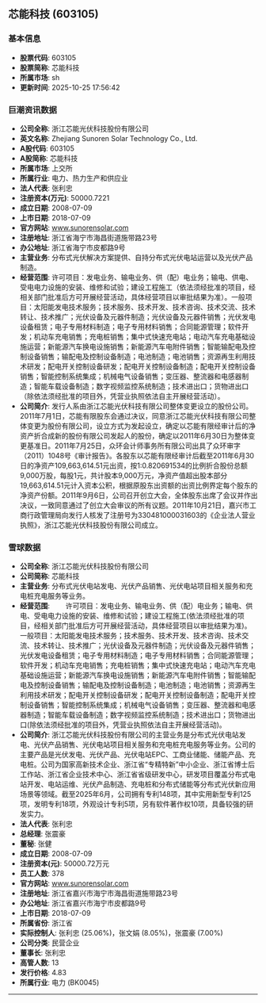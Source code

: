 ## 芯能科技 (603105)

### 基本信息

- **股票代码**: 603105
- **股票简称**: 芯能科技
- **所属市场**: sh
- **更新时间**: 2025-10-25 17:56:42

### 巨潮资讯数据

- **公司全称**: 浙江芯能光伏科技股份有限公司
- **英文名称**: Zhejiang Sunoren Solar Technology Co., Ltd.
- **A股代码**: 603105
- **A股简称**: 芯能科技
- **所属市场**: 上交所
- **所属行业**: 电力、热力生产和供应业
- **法人代表**: 张利忠
- **注册资本(万元)**: 50000.7221
- **成立日期**: 2008-07-09
- **上市日期**: 2018-07-09
- **官方网站**: www.sunorensolar.com
- **注册地址**: 浙江省海宁市海昌街道施带路23号
- **办公地址**: 浙江省海宁市皮都路9号
- **主营业务**: 分布式光伏解决方案提供、自持分布式光伏电站运营以及光伏产品制造。
- **经营范围**: 许可项目：发电业务、输电业务、供（配）电业务；输电、供电、受电电力设施的安装、维修和试验；建设工程施工（依法须经批准的项目，经相关部门批准后方可开展经营活动，具体经营项目以审批结果为准）。一般项目：太阳能发电技术服务；技术服务、技术开发、技术咨询、技术交流、技术转让、技术推广；光伏设备及元器件制造；光伏设备及元器件销售；光伏发电设备租赁；电子专用材料制造；电子专用材料销售；合同能源管理；软件开发；机动车充电销售；充电桩销售；集中式快速充电站；电动汽车充电基础设施运营；新能源汽车换电设施销售；新能源汽车电附件销售；智能输配电及控制设备销售；输配电及控制设备制造；电池制造；电池销售；资源再生利用技术研发；配电开关控制设备研发；配电开关控制设备制造；配电开关控制设备销售；智能控制系统集成；机械电气设备销售；变压器、整流器和电感器制造；智能车载设备制造；数字视频监控系统制造；技术进出口；货物进出口（除依法须经批准的项目外，凭营业执照依法自主开展经营活动）。
- **公司简介**: 发行人系由浙江芯能光伏科技有限公司整体变更设立的股份公司。2011年7月1日，芯能有限股东会通过决议，同意浙江芯能光伏科技有限公司整体变更为股份有限公司，设立方式为发起设立，确定以芯能有限经审计后的净资产折合成新的股份有限公司发起人的股份，确定以2011年6月30日为整体变更基准日。2011年7月25日，众环会计师事务所有限公司出具了众环审字（2011）1048号《审计报告》。各股东以芯能有限经审计后截至2011年6月30日的净资产109,663,614.51元出资，按1:0.820691534的比例折合股份总额9,000万股，每股1元，共计股本9,000万元，净资产值超出股本部分19,663,614.51元计入资本公积，根据原股东出资额的出资比例界定每个股东的净资产份额。2011年9月6日，公司召开创立大会，全体股东出席了会议并作出决议，一致同意通过了创立大会审议的所有议题。2011年10月21日，嘉兴市工商行政管理局向发行人核发了注册号为330481000031603的《企业法人营业执照》，浙江芯能光伏科技股份有限公司成立。

### 雪球数据

- **公司全称**: 浙江芯能光伏科技股份有限公司
- **公司简称**: 芯能科技
- **主营业务**: 分布式光伏电站发电、光伏产品销售、光伏电站项目相关服务和充电桩充电服务等业务。
- **经营范围**: 　　许可项目：发电业务、输电业务、供（配）电业务；输电、供电、受电电力设施的安装、维修和试验；建设工程施工(依法须经批准的项目，经相关部门批准后方可开展经营活动，具体经营项目以审批结果为准)。一般项目：太阳能发电技术服务；技术服务、技术开发、技术咨询、技术交流、技术转让、技术推广；光伏设备及元器件制造；光伏设备及元器件销售；光伏发电设备租赁；电子专用材料制造；电子专用材料销售；合同能源管理；软件开发；机动车充电销售；充电桩销售；集中式快速充电站；电动汽车充电基础设施运营；新能源汽车换电设施销售；新能源汽车电附件销售；智能输配电及控制设备销售；输配电及控制设备制造；电池制造；电池销售；资源再生利用技术研发；配电开关控制设备研发；配电开关控制设备制造；配电开关控制设备销售；智能控制系统集成；机械电气设备销售；变压器、整流器和电感器制造；智能车载设备制造；数字视频监控系统制造；技术进出口；货物进出口(除依法须经批准的项目外，凭营业执照依法自主开展经营活动)。
- **公司简介**: 浙江芯能光伏科技股份有限公司的主营业务是分布式光伏电站发电、光伏产品销售、光伏电站项目相关服务和充电桩充电服务等业务。公司的主要产品是光伏发电、光伏产品、光伏电站EPC、工商业储能、储能产品、充电桩。公司为国家高新技术企业、浙江省“专精特新”中小企业、浙江省博士后工作站、浙江省企业技术中心、浙江省省级研发中心，研发项目覆盖分布式电站开发、电站运维、光伏产品制造、充电桩和分布式储能等分布式光伏新应用场景等领域。截至2025年6月，公司拥有专利148项，其中实用新型专利125项，发明专利18项，外观设计专利5项，另有软件著作权10项，具备较强的研发实力。
- **法人代表**: 张利忠
- **总经理**: 张震豪
- **董秘**: 张健
- **成立日期**: 2008-07-09
- **注册资本(元)**: 50000.72万元
- **员工人数**: 378
- **官方网站**: www.sunorensolar.com
- **注册地址**: 浙江省嘉兴市海宁市海昌街道施带路23号
- **办公地址**: 浙江省嘉兴市海宁市皮都路9号
- **上市日期**: 2018-07-09
- **所属省份**: 浙江省
- **实际控制人**: 张利忠 (25.06%)，张文娟 (8.05%)，张震豪 (7.00%)
- **公司分类**: 民营企业
- **董事长**: 张利忠
- **高管人数**: 13
- **发行价格**: 4.83
- **所属行业**: 电力 (BK0045)

---